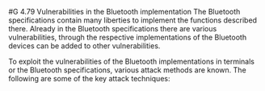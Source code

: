 #G 4.79 Vulnerabilities in the Bluetooth implementation
The Bluetooth specifications contain many liberties to implement the functions described there. Already in the Bluetooth specifications there are various vulnerabilities, through the respective implementations of the Bluetooth devices can be added to other vulnerabilities.

To exploit the vulnerabilities of the Bluetooth implementations in terminals or the Bluetooth specifications, various attack methods are known. The following are some of the key attack techniques:



